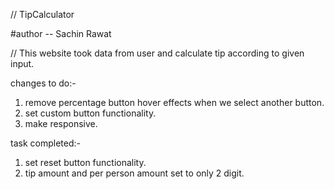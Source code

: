 // TipCalculator

#author -- Sachin Rawat 

// This website took data from user and calculate tip according to given input.

changes to do:-

1. remove percentage button hover effects when we select another button. 
2. set custom button functionality. 
3. make responsive.

task completed:-

1. set reset button functionality.
2. tip amount and per person amount set to only 2 digit.